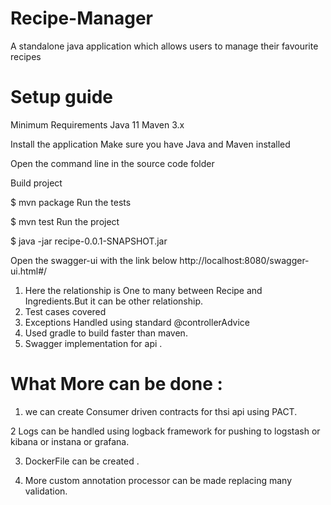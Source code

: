 # Recipe-Manager
A standalone java application which allows users to manage their favourite recipes
# Setup guide
Minimum Requirements
Java 11
Maven 3.x

Install the application
Make sure you have Java and Maven installed

Open the command line in the source code folder

Build project

$ mvn package
Run the tests

$ mvn test
Run the project

$ java -jar recipe-0.0.1-SNAPSHOT.jar

Open the swagger-ui with the link below
http://localhost:8080/swagger-ui.html#/


1. Here the relationship is One to many between Recipe and Ingredients.But it can be other relationship.
2. Test cases covered 
3. Exceptions Handled using standard @controllerAdvice
4.  Used gradle to build faster than maven.
5.  Swagger implementation for api .

# What More can be done : 

1. we can create Consumer driven contracts for thsi api using PACT.

2 Logs can be handled  using logback  framework for pushing to logstash or kibana or instana or grafana.

3. DockerFile can be created .
   
4. More custom annotation processor can be made replacing many validation.


